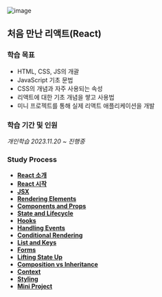 ![image](https://github.com/Heo-y-y/development-blog/assets/112863029/e6901a89-9486-4dad-b5ae-515604c08644)
## 처음 만난 리액트(React)
### 학습 목표
- HTML, CSS, JS의 개괄
- JavaScript 기초 문법
- CSS의 개념과 자주 사용되는 속성
- 리액트에 대한 기초 개념을 쌓고 사용법
- 미니 프로젝트를 통해 실제 리액트 애플리케이션을 개발
### 학습 기간 및 인원
*개인학습 2023.11.20 ~ 진행중*
### Study Process
- **[React 소개](React소개.md)**
- **[React 시작](리액트시작.md)**
- **[JSX](JSX.md)**
- **[Rendering Elements](렌더링엘리먼트.md)**
- **[Components and Props](Components와Props.md)**
- **[State and Lifecycle](StateLifecycle.md)**
- **[Hooks](hooks.md)**
- **[Handling Events](HandlingEvent.md)**
- **[Conditional Rendering](ConditionalRendering.md)**
- **[List and Keys](ListAndKeys.md)**
- **[Forms](forms.md)**
- **[Lifting State Up](LiftingStateUp.md)**
- **[Composition vs Inheritance](Composition-Inheritance.md)**
- **[Context](Context.md)**
- **[Styling](styling.md)**
- **[Mini Project](mini-project.md)**
